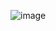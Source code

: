 ![image](https://user-images.githubusercontent.com/89525096/142981991-825d43e9-16b0-4e07-91fa-ac15481b96d4.png)
